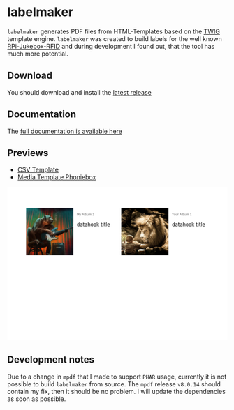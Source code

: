 # labelmaker

`labelmaker` generates PDF files from HTML-Templates based on the [TWIG](https://twig.symfony.com/) template engine. `labelmaker` was created to build labels for the well known [RPi-Jukebox-RFID](https://github.com/MiczFlor/RPi-Jukebox-RFID) and during development I found out, that the tool has much more potential.

## Download

You should download and install the [latest release](https://github.com/sandreas/labelmaker/releases/latest)

## Documentation
The [full documentation is available here](https://pilabor.com/labelmaker) 

## Previews

- [CSV Template](https://github.com/sandreas/labelmaker/blob/main/samples/use-csv-data-uri/use-csv-data-uri.pdf)
- [Media Template Phoniebox](https://github.com/sandreas/labelmaker/blob/main/samples/use-media-data-uri/use-media-data-uri-hook.pdf)

![PDF Preview](samples/pdf-preview.png)

## Development notes
Due to a change in `mpdf` that I made to support `PHAR` usage, currently it is not possible to build `labelmaker` from source. The `mpdf` release `v8.0.14` should contain my fix, then it should be no problem. I will update the dependencies as soon as possible.
